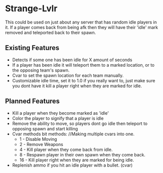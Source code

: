 Strange-Lvlr
============
This could be used on just about any server that has random idle players in it.
If a player comes back from being afk then they will have their 'idle' mark removed and teleported back to their spawn.

Existing Features
-----------------
* Detects if some one has been idle for X amount of seconds
* If a player has been idle it will teleport them to a marked location, or to the opposing team's spawn.
* Cvar to set the spawn location for each team manually.
* Customizable idle time, set it to 1.0 if you really want to, just make sure you dont have it kill a player right when they are marked for idle.

Planned Features
----------------
* Kill a player when they become marked as 'idle'
* Color the player to signify that a player is idle
* Remove the ability to move, so players dont go idle then teleport to opposing spawn and start killing
* Cvar methods bit methods: //Making multiple cvars into one.
	* 1 - Disable Moving
	* 2 - Remove Weapons
	* 4 - Kill player when they come back from idle.
	* 8 - Respawn player in their own spawn when they come back.
	* 16 - Kill player right when they are marked for being idle.
* Replenish ammo if you hit an idle player with a bullet. (cvar)
